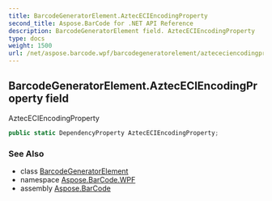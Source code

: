 ```yaml
---
title: BarcodeGeneratorElement.AztecECIEncodingProperty
second_title: Aspose.BarCode for .NET API Reference
description: BarcodeGeneratorElement field. AztecECIEncodingProperty
type: docs
weight: 1500
url: /net/aspose.barcode.wpf/barcodegeneratorelement/aztececiencodingproperty/
---
```

## BarcodeGeneratorElement.AztecECIEncodingProperty field

AztecECIEncodingProperty

```csharp
public static DependencyProperty AztecECIEncodingProperty;
```

### See Also

* class [BarcodeGeneratorElement](../)
* namespace [Aspose.BarCode.WPF](../../barcodegeneratorelement/)
* assembly [Aspose.BarCode](../../../)


